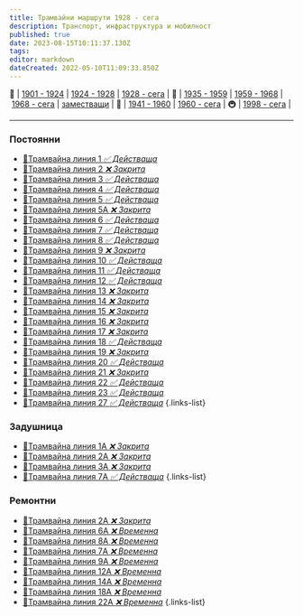 ```yaml
---
title: Трамвайни маршрути 1928 - сега
description: Транспорт, инфраструктура и мобилност
published: true
date: 2023-08-15T10:11:37.130Z
tags: 
editor: markdown
dateCreated: 2022-05-10T11:09:33.850Z
---
```


🚋 | [1901 - 1924](/bg/public-transport/tram-routes-1901-1924) | [1924 - 1928](/bg/public-transport/tram-routes-1924-1928) | [1928 - сега](/bg/public-transport/tram-routes-1928-sega) | 🚌 | [1935 - 1959](/bg/public-transport/bus-routes-1935-1959) | [1959 - 1968](/bg/public-transport/bus-routes-1959-1968) | [1968 - сега](/bg/public-transport/bus-routes-1968-sega) | [заместващи](/bg/public-transport/bus-routes-replacement-services) | 🚎 | [1941 - 1960](/bg/public-transport/trolleybus-routes-1941-1960) | [1960 - сега](/bg/public-transport/trolleybus-routes-1960-sega) | 🚇 | [1998 - сега](/bg/public-transport/metro-routes) |

---

### Постоянни
- [:train:Трамвайна линия 1 *✅ Действаща*](/public-transport/tram-routes-1928-sega/1)
- [:train:Трамвайна линия 2 *❌ Закрита*](/public-transport/tram-routes-1928-sega/2)
- [:train:Трамвайна линия 3 *✅ Действаща*](/public-transport/tram-routes-1928-sega/3)
- [:train:Трамвайна линия 4 *✅ Действаща*](/public-transport/tram-routes-1928-sega/4)
- [:train:Трамвайна линия 5 *✅ Действаща*](/public-transport/tram-routes-1928-sega/5)
- [:train:Трамвайна линия 5A *❌ Закрита*](/public-transport/tram-routes-1928-sega/5A)
- [:train:Трамвайна линия 6 *✅ Действаща*](/public-transport/tram-routes-1928-sega/6)
- [:train:Трамвайна линия 7 *✅ Действаща*](/public-transport/tram-routes-1928-sega/7)
- [:train:Трамвайна линия 8 *✅ Действаща*](/public-transport/tram-routes-1928-sega/8)
- [:train:Трамвайна линия 9 *❌ Закрита*](/public-transport/tram-routes-1928-sega/9)
- [:train:Трамвайна линия 10 *✅ Действаща*](/public-transport/tram-routes-1928-sega/10)
- [:train:Трамвайна линия 11 *✅ Действаща*](/public-transport/tram-routes-1928-sega/11)
- [:train:Трамвайна линия 12 *✅ Действаща*](/public-transport/tram-routes-1928-sega/12)
- [:train:Трамвайна линия 13 *❌ Закрита*](/public-transport/tram-routes-1928-sega/13)
- [:train:Трамвайна линия 14 *❌ Закрита*](/public-transport/tram-routes-1928-sega/14)
- [:train:Трамвайна линия 15 *❌ Закрита*](/public-transport/tram-routes-1928-sega/15)
- [:train:Трамвайна линия 16 *❌ Закрита*](/public-transport/tram-routes-1928-sega/16)
- [:train:Трамвайна линия 17 *❌ Закрита*](/public-transport/tram-routes-1928-sega/17)
- [:train:Трамвайна линия 18 *✅ Действаща*](/public-transport/tram-routes-1928-sega/18)
- [:train:Трамвайна линия 19 *❌ Закрита*](/public-transport/tram-routes-1928-sega/19)
- [:train:Трамвайна линия 20 *✅ Действаща*](/public-transport/tram-routes-1928-sega/20)
- [:train:Трамвайна линия 21 *❌ Закрита*](/public-transport/tram-routes-1928-sega/21)
- [:train:Трамвайна линия 22 *✅ Действаща*](/public-transport/tram-routes-1928-sega/22)
- [:train:Трамвайна линия 23 *✅ Действаща*](/public-transport/tram-routes-1928-sega/23)
- [:train:Трамвайна линия 27 *✅ Действаща*](/public-transport/tram-routes-1928-sega/27)
{.links-list}

### Задушница
- [:train:Трамвайна линия 1A *❌ Закрита*](/public-transport/tram-routes-1928-sega/1A)
- [:train:Трамвайна линия 2A *❌ Закрита*](/public-transport/tram-routes-1928-sega/2A)
- [:train:Трамвайна линия 3A *❌ Закрита*](/public-transport/tram-routes-1928-sega/3A)
- [:train:Трамвайна линия 7A *✅ Действаща*](/public-transport/tram-routes-1928-sega/7A)
{.links-list}

### Ремонтни
- [:train:Трамвайна линия 2A *❌ Закрита*](/public-transport/tram-routes-1928-sega/2A)
- [:train:Трамвайна линия 6A *❌ Временна*](/public-transport/tram-routes-1928-sega/6A)
- [:train:Трамвайна линия 8A *❌ Временна*](/public-transport/tram-routes-1928-sega/8A)
- [:train:Трамвайна линия 7A *❌ Временна*](/public-transport/tram-routes-1928-sega/7A)
- [:train:Трамвайна линия 9A *❌ Временна*](/public-transport/tram-routes-1928-sega/9A)
- [:train:Трамвайна линия 12A *❌ Временна*](/public-transport/tram-routes-1928-sega/12A)
- [:train:Трамвайна линия 14A *❌ Временна*](/public-transport/tram-routes-1928-sega/14A)
- [:train:Трамвайна линия 18A *❌ Временна*](/public-transport/tram-routes-1928-sega/18A)
- [:train:Трамвайна линия 22A *❌ Временна*](/public-transport/tram-routes-1928-sega/22A)
{.links-list}